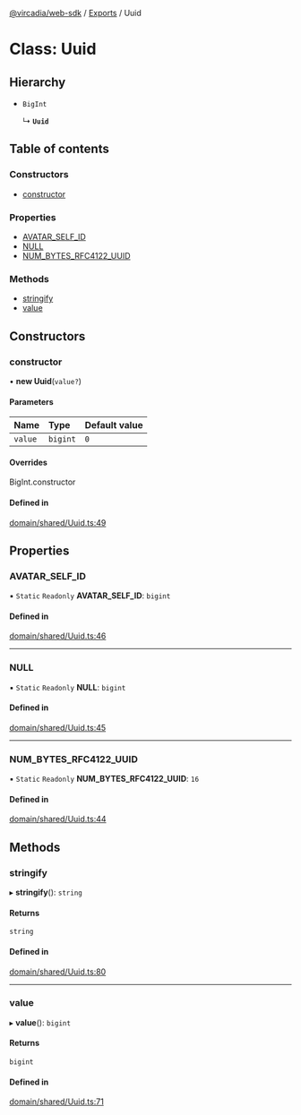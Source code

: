 [@vircadia/web-sdk](../README.md) / [Exports](../modules.md) / Uuid

# Class: Uuid

## Hierarchy

- `BigInt`

  ↳ **`Uuid`**

## Table of contents

### Constructors

- [constructor](Uuid.md#constructor)

### Properties

- [AVATAR\_SELF\_ID](Uuid.md#avatar_self_id)
- [NULL](Uuid.md#null)
- [NUM\_BYTES\_RFC4122\_UUID](Uuid.md#num_bytes_rfc4122_uuid)

### Methods

- [stringify](Uuid.md#stringify)
- [value](Uuid.md#value)

## Constructors

### constructor

• **new Uuid**(`value?`)

#### Parameters

| Name | Type | Default value |
| :------ | :------ | :------ |
| `value` | `bigint` | `0` |

#### Overrides

BigInt.constructor

#### Defined in

[domain/shared/Uuid.ts:49](https://github.com/vircadia/vircadia-web-sdk/blob/773421d/src/domain/shared/Uuid.ts#L49)

## Properties

### AVATAR\_SELF\_ID

▪ `Static` `Readonly` **AVATAR\_SELF\_ID**: `bigint`

#### Defined in

[domain/shared/Uuid.ts:46](https://github.com/vircadia/vircadia-web-sdk/blob/773421d/src/domain/shared/Uuid.ts#L46)

___

### NULL

▪ `Static` `Readonly` **NULL**: `bigint`

#### Defined in

[domain/shared/Uuid.ts:45](https://github.com/vircadia/vircadia-web-sdk/blob/773421d/src/domain/shared/Uuid.ts#L45)

___

### NUM\_BYTES\_RFC4122\_UUID

▪ `Static` `Readonly` **NUM\_BYTES\_RFC4122\_UUID**: ``16``

#### Defined in

[domain/shared/Uuid.ts:44](https://github.com/vircadia/vircadia-web-sdk/blob/773421d/src/domain/shared/Uuid.ts#L44)

## Methods

### stringify

▸ **stringify**(): `string`

#### Returns

`string`

#### Defined in

[domain/shared/Uuid.ts:80](https://github.com/vircadia/vircadia-web-sdk/blob/773421d/src/domain/shared/Uuid.ts#L80)

___

### value

▸ **value**(): `bigint`

#### Returns

`bigint`

#### Defined in

[domain/shared/Uuid.ts:71](https://github.com/vircadia/vircadia-web-sdk/blob/773421d/src/domain/shared/Uuid.ts#L71)
